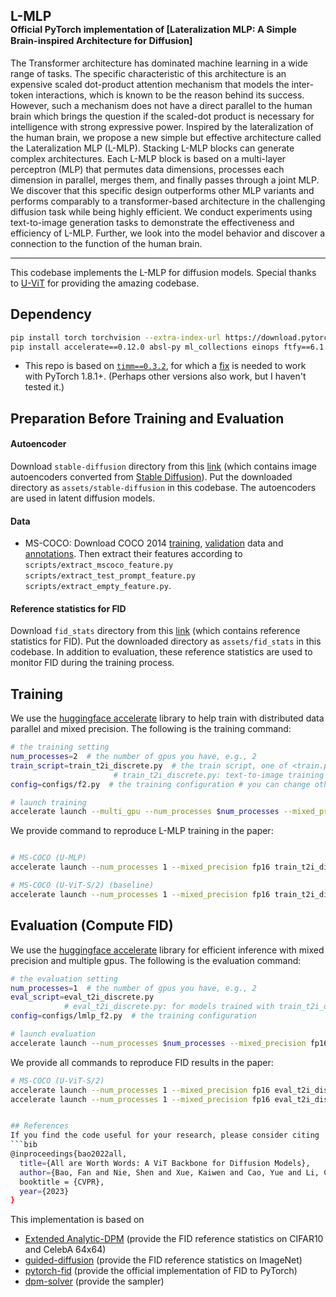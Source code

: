 ## L-MLP <br> <sub><small>Official PyTorch implementation of [Lateralization MLP: A Simple Brain-inspired Architecture for Diffusion]</small></sub>

The Transformer architecture has dominated machine learning in a wide range of tasks. The specific characteristic of this architecture is an expensive scaled dot-product attention mechanism that models the inter-token interactions, which is known to be the reason behind its success. However, such a mechanism does not have a direct parallel to the human brain which brings the question if the scaled-dot product is necessary for intelligence with strong expressive power. Inspired by the lateralization of the human brain, we propose a new simple but effective architecture called the Lateralization MLP (L-MLP). Stacking L-MLP blocks can generate complex architectures. Each L-MLP block is based on a multi-layer perceptron (MLP) that permutes data dimensions, processes each dimension in parallel, merges them, and finally passes through a joint MLP. We discover that this specific design outperforms other MLP variants and performs comparably to a transformer-based architecture in the challenging diffusion task while being highly efficient. We conduct experiments using text-to-image generation tasks  to demonstrate the effectiveness and efficiency of  L-MLP. Further, we look into the model behavior and discover a connection to the function of the human brain.

--------------------

This codebase implements the L-MLP for diffusion models. Special thanks to [U-ViT](libs/uvit.py) for providing the amazing codebase.


## Dependency

```sh
pip install torch torchvision --extra-index-url https://download.pytorch.org/whl/cu116  # install torch-1.13.1
pip install accelerate==0.12.0 absl-py ml_collections einops ftfy==6.1.1 transformers==4.23.1
```

* This repo is based on [`timm==0.3.2`](https://github.com/rwightman/pytorch-image-models), for which a [fix](https://github.com/rwightman/pytorch-image-models/issues/420#issuecomment-776459842) is needed to work with PyTorch 1.8.1+. (Perhaps other versions also work, but I haven't tested it.)

## Preparation Before Training and Evaluation

#### Autoencoder
Download `stable-diffusion` directory from this [link](https://drive.google.com/drive/folders/1yo-XhqbPue3rp5P57j6QbA5QZx6KybvP?usp=sharing) (which contains image autoencoders converted from [Stable Diffusion](https://github.com/CompVis/stable-diffusion)). 
Put the downloaded directory as `assets/stable-diffusion` in this codebase.
The autoencoders are used in latent diffusion models.

#### Data
* MS-COCO: Download COCO 2014 [training](http://images.cocodataset.org/zips/train2014.zip), [validation](http://images.cocodataset.org/zips/val2014.zip) data and [annotations](http://images.cocodataset.org/annotations/annotations_trainval2014.zip). Then extract their features according to `scripts/extract_mscoco_feature.py` `scripts/extract_test_prompt_feature.py` `scripts/extract_empty_feature.py`.

#### Reference statistics for FID
Download `fid_stats` directory from this [link](https://drive.google.com/drive/folders/1yo-XhqbPue3rp5P57j6QbA5QZx6KybvP?usp=sharing) (which contains reference statistics for FID).
Put the downloaded directory as `assets/fid_stats` in this codebase.
In addition to evaluation, these reference statistics are used to monitor FID during the training process.

## Training

We use the [huggingface accelerate](https://github.com/huggingface/accelerate) library to help train with distributed data parallel and mixed precision. The following is the training command:
```sh
# the training setting
num_processes=2  # the number of gpus you have, e.g., 2
train_script=train_t2i_discrete.py  # the train script, one of <train.py|train_ldm.py|train_ldm_discrete.py|train_t2i_discrete.py>
                       # train_t2i_discrete.py: text-to-image training on latent space
config=configs/f2.py  # the training configuration # you can change other hyperparameters by modifying the configuration file

# launch training
accelerate launch --multi_gpu --num_processes $num_processes --mixed_precision fp16 $train_script --config=$config
```

We provide command to reproduce L-MLP training in the paper:
```sh

# MS-COCO (U-MLP)
accelerate launch --num_processes 1 --mixed_precision fp16 train_t2i_discrete.py --config=configs/lmlp_f2.py

# MS-COCO (U-ViT-S/2) (baseline)
accelerate launch --num_processes 1 --mixed_precision fp16 train_t2i_discrete.py --config=configs/mscoco_uvit_small.py

```

## Evaluation (Compute FID)

We use the [huggingface accelerate](https://github.com/huggingface/accelerate) library for efficient inference with mixed precision and multiple gpus. The following is the evaluation command:
```sh
# the evaluation setting
num_processes=1  # the number of gpus you have, e.g., 2
eval_script=eval_t2i_discrete.py  
            # eval_t2i_discrete.py: for models trained with train_t2i_discrete.py (i.e., text-to-image models on latent space)
config=configs/lmlp_f2.py  # the training configuration

# launch evaluation
accelerate launch --num_processes $num_processes --mixed_precision fp16 eval_script --config=$config
```

We provide all commands to reproduce FID results in the paper:
```sh
# MS-COCO (U-ViT-S/2)
accelerate launch --num_processes 1 --mixed_precision fp16 eval_t2i_discrete.py --config=configs/mscoco_uvit_small.py --nnet_path=mscoco_uvit_small.pth
accelerate launch --num_processes 1 --mixed_precision fp16 eval_t2i_discrete.py --config=configs/lmlp_f2.py --nnet_path=.\workdir\lmlp_f2\default\ckpts\2000000.ckpt\nnet_ema.pth


## References
If you find the code useful for your research, please consider citing
```bib
@inproceedings{bao2022all,
  title={All are Worth Words: A ViT Backbone for Diffusion Models},
  author={Bao, Fan and Nie, Shen and Xue, Kaiwen and Cao, Yue and Li, Chongxuan and Su, Hang and Zhu, Jun},
  booktitle = {CVPR},
  year={2023}
}
```

This implementation is based on
* [Extended Analytic-DPM](https://github.com/baofff/Extended-Analytic-DPM) (provide the FID reference statistics on CIFAR10 and CelebA 64x64)
* [guided-diffusion](https://github.com/openai/guided-diffusion) (provide the FID reference statistics on ImageNet)
* [pytorch-fid](https://github.com/mseitzer/pytorch-fid) (provide the official implementation of FID to PyTorch)
* [dpm-solver](https://github.com/LuChengTHU/dpm-solver) (provide the sampler)

